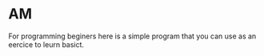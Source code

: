 # AM
For programming beginers here is a simple program that you can use as an eercice to leurn basict.
